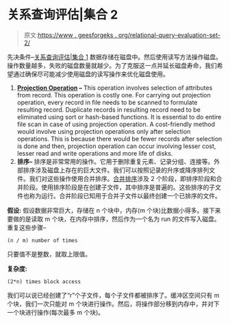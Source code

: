# 关系查询评估|集合 2

> 原文:[https://www . geesforgeks . org/relational-query-evaluation-set-2/](https://www.geeksforgeeks.org/relational-query-evaluation-set-2/)

先决条件–[关系查询评估|集合 1](https://www.geeksforgeeks.org/relational-query-evaluation-set-1/)
数据存储在磁盘中。然后使用读写方法操作磁盘。操作数量越多，失败的磁盘数量就越少。为了克服这一点并延长磁盘寿命，我们希望通过确保尽可能减少使用磁盘的读写操作来优化磁盘使用。

1.  **[Projection Operation](https://www.geeksforgeeks.org/project-operation-in-relational-algebra/) –**
    This operation involves selection of attributes from record. This operation is costly one. For carrying out projection operation, every record in file needs to be scanned to formulate resulting record. Duplicate records in resulting record need to be eliminated using sort or hash-based functions. It is essential to do entire file scan in case of using projection operation. A cost-friendly method would involve using projection operations only after selection operations. This is because there would be fewer records after selection is done and then, projection operation can occur involving lesser cost, lesser read and write operations and more life of disks.
2.  **排序–**
    排序是非常常用的操作。它用于删除重复元素、记录分组、连接等。外部排序涉及磁盘上存在的巨大文件。我们可以按照记录的升序或降序排列文件。我们对这些操作使用合并排序。[合并排序](https://www.geeksforgeeks.org/merge-sort/)涉及 2 个阶段，即排序阶段和合并阶段。使用排序阶段是在创建子文件，其中排序是普遍的。这些排序的子文件也称为运行。合并阶段已知用于合并子文件以最终创建一个已排序的文件。

**假设:**
假设数据非常巨大，存储在 n 个块中，内存(m 个块)比数据小得多。接下来要做的是读取 m 个块，在内存中排序，然后作为一个名为 run 的文件写入磁盘。
重复这些步骤–

```
(n / m) number of times 
```

只要值不是整数，就取上限值。

**复杂度:**

```
(2*n) times block access
```

我们可以说已经创建了“r”个子文件，每个子文件都被排序了。缓冲区空间只有 m 个块，我们一次只能对 m 个块进行操作。然后，将操作部分移到内存中，并对下一个块进行操作(每次最多 m 个块)。